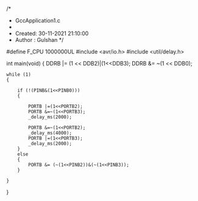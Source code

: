 
/*
 * GccApplication1.c
 *
 * Created: 30-11-2021 21:10:00
 * Author : Gulshan
 */ 

#define F_CPU 1000000UL
#include <avr/io.h>
#include <util/delay.h>

int main(void)
{
	DDRB |= (1 << DDB2)|(1<<DDB3);
	DDRB &= ~(1 << DDB0);


	while (1)
	{
		
		if (!(PINB&(1<<PINB0)))
		{
			
			PORTB |=(1<<PORTB2);
			PORTB &=~(1<<PORTB3);
			_delay_ms(2000);
			
			PORTB &=~(1<<PORTB2);
			_delay_ms(4000);
			PORTB |=(1<<PORTB3);
			_delay_ms(2000);
		}
		else
		{
			PORTB &= (~(1<<PINB2))&(~(1<<PINB3));
		}

	}
}
